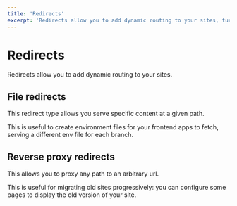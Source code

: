 ```yaml
---
title: 'Redirects'
excerpt: 'Redirects allow you to add dynamic routing to your sites, turning your static site into dynamic ones !'
---
```


# Redirects

Redirects allow you to add dynamic routing to your sites.

## File redirects

This redirect type allows you serve specific content at a given path. 

This is useful to create environment files for your frontend apps to fetch, serving a different env file for each branch.

## Reverse proxy redirects

This allows you to proxy any path to an arbitrary url.

This is useful for migrating old sites progressively: you can configure some pages to display the old version of your site.     
